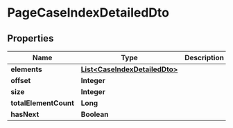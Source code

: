 # PageCaseIndexDetailedDto

## Properties
Name | Type | Description | Notes
------------ | ------------- | ------------- | -------------
**elements** | [**List&lt;CaseIndexDetailedDto&gt;**](CaseIndexDetailedDto.md) |  |  [optional]
**offset** | **Integer** |  |  [optional]
**size** | **Integer** |  |  [optional]
**totalElementCount** | **Long** |  |  [optional]
**hasNext** | **Boolean** |  |  [optional]
